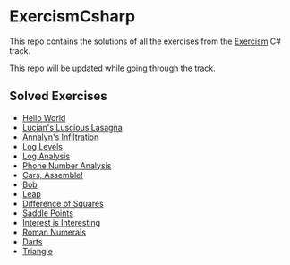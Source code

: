 # ExercismCsharp

This repo contains the solutions of all the exercises from the [Exercism](https://exercism.org/tracks/csharp/) C# track.

This repo will be updated while going through the track.

## Solved Exercises

- [Hello World](https://exercism.org/tracks/csharp/exercises/hello-world)
- [Lucian's Luscious Lasagna](https://exercism.org/tracks/csharp/exercises/lucians-luscious-lasagna)
- [Annalyn's Infiltration](https://exercism.org/tracks/csharp/exercises/annalyns-infiltration)
- [Log Levels](https://exercism.org/tracks/csharp/exercises/log-levels)
- [Log Analysis](https://exercism.org/tracks/csharp/exercises/log-analysis)
- [Phone Number Analysis](https://exercism.org/tracks/csharp/exercises/phone-number-analysis)
- [Cars, Assemble!](https://exercism.org/tracks/csharp/exercises/cars-assemble)
- [Bob](https://exercism.org/tracks/csharp/exercises/bob)
- [Leap](https://exercism.org/tracks/csharp/exercises/leap)
- [Difference of Squares](https://exercism.org/tracks/csharp/exercises/difference-of-squares)
- [Saddle Points](https://exercism.org/tracks/csharp/exercises/saddle-points)
- [Interest is Interesting](https://exercism.org/tracks/csharp/exercises/interest-is-interesting)
- [Roman Numerals](https://exercism.org/tracks/csharp/exercises/roman-numerals)
- [Darts](https://exercism.org/tracks/csharp/exercises/darts)
- [Triangle](https://exercism.org/tracks/csharp/exercises/triangle)
